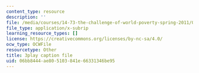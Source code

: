 ```yaml
---
content_type: resource
description: ''
file: /media/courses/14-73-the-challenge-of-world-poverty-spring-2011/06bb8444ae805103841e66331346be95_vE3v2HtAQto.vtt
file_type: application/x-subrip
learning_resource_types: []
license: https://creativecommons.org/licenses/by-nc-sa/4.0/
ocw_type: OCWFile
resourcetype: Other
title: 3play caption file
uid: 06bb8444-ae80-5103-841e-66331346be95
---
```

